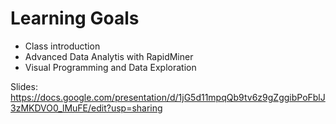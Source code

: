 # Learning Goals

- Class introduction
- Advanced Data Analytis with RapidMiner
- Visual Programming and Data Exploration

Slides:  https://docs.google.com/presentation/d/1jG5d11mpqQb9tv6z9gZggibPoFblJ3zMKDVO0_lMuFE/edit?usp=sharing



